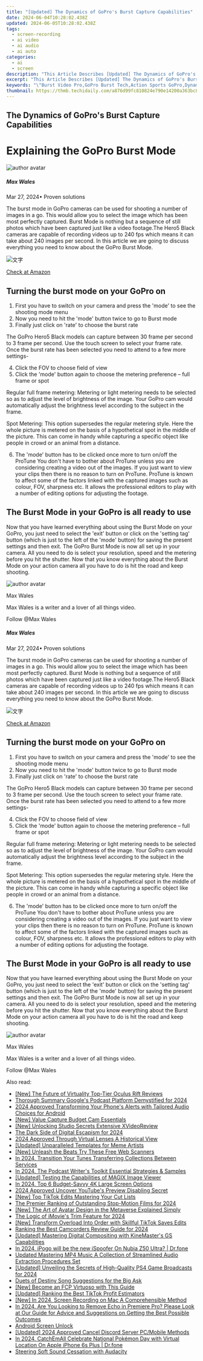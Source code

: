 ```yaml
---
title: "[Updated] The Dynamics of GoPro's Burst Capture Capabilities"
date: 2024-06-04T10:28:02.438Z
updated: 2024-06-05T10:28:02.438Z
tags: 
  - screen-recording
  - ai video
  - ai audio
  - ai auto
categories: 
  - ai
  - screen
description: "This Article Describes [Updated] The Dynamics of GoPro's Burst Capture Capabilities"
excerpt: "This Article Describes [Updated] The Dynamics of GoPro's Burst Capture Capabilities"
keywords: "\"Burst Video Pro,GoPro Burst Tech,Action Sports GoPro,Dynamic GoPro Recording,GoPro High-Speed Capture,GoPro Quick Shoot Features,Burst Moment Capture GoPro\""
thumbnail: https://thmb.techidaily.com/a876d99fc810824e790e14200a363bc8a24888dbe0f9cb4aa8918882c26356a6.jpeg
---
```


## The Dynamics of GoPro's Burst Capture Capabilities

# Explaining the GoPro Burst Mode

![author avatar](https://images.wondershare.com/filmora/article-images/max-wales-author.jpg)

##### Max Wales

 Mar 27, 2024• Proven solutions

 The burst mode in GoPro cameras can be used for shooting a number of images in a go. This would allow you to select the image which has been most perfectly captured. Burst Mode is nothing but a sequence of still photos which have been captured just like a video footage.The Hero5 Black cameras are capable of recording videos up to 240 fps which means it can take about 240 images per second. In this article we are going to discuss everything you need to know about the GoPro Burst Mode.

![文字](https://images.wondershare.com/filmora/article-images/gopro-hero5-black-1.jpg)

[Check at Amazon](https://www.amazon.com/gp/product/B01M14ATO0/ref=as%5Fli%5Ftl?ie=UTF8&tag=vs-flora-20&camp=1789&creative=9325&linkCode=as2&creativeASIN=B01M14ATO0&linkId=5ce54ea937ecffa6b1b8056b6922abaa)

## Turning the burst mode on your GoPro on

1. First you have to switch on your camera and press the 'mode' to see the shooting mode menu
2. Now you need to hit the 'mode' button twice to go to Burst mode
3. Finally just click on 'rate' to choose the burst rate

 The GoPro Hero5 Black models can capture between 30 frame per second to 3 frame per second. Use the touch screen to select your frame rate. Once the burst rate has been selected you need to attend to a few more settings-

4. Click the FOV to choose field of view
5. Click the 'mode' button again to choose the metering preference – full frame or spot

 Regular full frame metering: Metering or light metering needs to be selected so as to adjust the level of brightness of the image. Your GoPro cam would automatically adjust the brightness level according to the subject in the frame.

 Spot Metering: This option supersedes the regular metering style. Here the whole picture is metered on the basis of a hypothetical spot in the middle of the picture. This can come in handy while capturing a specific object like people in crowd or an animal from a distance.

6. The 'mode' button has to be clicked once more to turn on/off the ProTune You don't have to bother about ProTune unless you are considering creating a video out of the images. If you just want to view your clips then there is no reason to turn on ProTune. ProTune is known to affect some of the factors linked with the captured images such as colour, FOV, sharpness etc. It allows the professional editors to play with a number of editing options for adjusting the footage.

## The Burst Mode in your GoPro is all ready to use

 Now that you have learned everything about using the Burst Mode on your GoPro, you just need to select the 'exit' button or click on the 'setting tag' button (which is just to the left of the 'mode' button) for saving the present settings and then exit. The GoPro Burst Mode is now all set up in your camera. All you need to do is select your resolution, speed and the metering before you hit the shutter. Now that you know everything about the Burst Mode on your action camera all you have to do is hit the road and keep shooting.

![author avatar](https://images.wondershare.com/filmora/article-images/max-wales-author.jpg)

Max Wales

Max Wales is a writer and a lover of all things video.

Follow @Max Wales

##### Max Wales

 Mar 27, 2024• Proven solutions

 The burst mode in GoPro cameras can be used for shooting a number of images in a go. This would allow you to select the image which has been most perfectly captured. Burst Mode is nothing but a sequence of still photos which have been captured just like a video footage.The Hero5 Black cameras are capable of recording videos up to 240 fps which means it can take about 240 images per second. In this article we are going to discuss everything you need to know about the GoPro Burst Mode.

![文字](https://images.wondershare.com/filmora/article-images/gopro-hero5-black-1.jpg)

[Check at Amazon](https://www.amazon.com/gp/product/B01M14ATO0/ref=as%5Fli%5Ftl?ie=UTF8&tag=vs-flora-20&camp=1789&creative=9325&linkCode=as2&creativeASIN=B01M14ATO0&linkId=5ce54ea937ecffa6b1b8056b6922abaa)

## Turning the burst mode on your GoPro on

1. First you have to switch on your camera and press the 'mode' to see the shooting mode menu
2. Now you need to hit the 'mode' button twice to go to Burst mode
3. Finally just click on 'rate' to choose the burst rate

 The GoPro Hero5 Black models can capture between 30 frame per second to 3 frame per second. Use the touch screen to select your frame rate. Once the burst rate has been selected you need to attend to a few more settings-

4. Click the FOV to choose field of view
5. Click the 'mode' button again to choose the metering preference – full frame or spot

 Regular full frame metering: Metering or light metering needs to be selected so as to adjust the level of brightness of the image. Your GoPro cam would automatically adjust the brightness level according to the subject in the frame.

 Spot Metering: This option supersedes the regular metering style. Here the whole picture is metered on the basis of a hypothetical spot in the middle of the picture. This can come in handy while capturing a specific object like people in crowd or an animal from a distance.

6. The 'mode' button has to be clicked once more to turn on/off the ProTune You don't have to bother about ProTune unless you are considering creating a video out of the images. If you just want to view your clips then there is no reason to turn on ProTune. ProTune is known to affect some of the factors linked with the captured images such as colour, FOV, sharpness etc. It allows the professional editors to play with a number of editing options for adjusting the footage.

## The Burst Mode in your GoPro is all ready to use

 Now that you have learned everything about using the Burst Mode on your GoPro, you just need to select the 'exit' button or click on the 'setting tag' button (which is just to the left of the 'mode' button) for saving the present settings and then exit. The GoPro Burst Mode is now all set up in your camera. All you need to do is select your resolution, speed and the metering before you hit the shutter. Now that you know everything about the Burst Mode on your action camera all you have to do is hit the road and keep shooting.

![author avatar](https://images.wondershare.com/filmora/article-images/max-wales-author.jpg)

Max Wales

Max Wales is a writer and a lover of all things video.

Follow @Max Wales


<ins class="adsbygoogle"
     style="display:block"
     data-ad-format="autorelaxed"
     data-ad-client="ca-pub-7571918770474297"
     data-ad-slot="1223367746"></ins>

<ins class="adsbygoogle"
     style="display:block"
     data-ad-format="autorelaxed"
     data-ad-client="ca-pub-7571918770474297"
     data-ad-slot="1223367746"></ins>



<ins class="adsbygoogle"
     style="display:block"
     data-ad-client="ca-pub-7571918770474297"
     data-ad-slot="8358498916"
     data-ad-format="auto"
     data-full-width-responsive="true"></ins>


<span class="atpl-alsoreadstyle">Also read:</span>
<div><ul>
<li><a href="https://some-guidance.techidaily.com/new-the-future-of-virtuality-top-tier-oculus-rift-reviews/"><u>[New] The Future of Virtuality  Top-Tier Oculus Rift Reviews</u></a></li>
<li><a href="https://some-guidance.techidaily.com/thorough-summary-googles-podcast-platform-demystified-for-2024/"><u>Thorough Summary  Google's Podcast Platform Demystified for 2024</u></a></li>
<li><a href="https://some-guidance.techidaily.com/2024-approved-transforming-your-phones-alerts-with-tailored-audio-choices-for-android/"><u>2024 Approved  Transforming Your Phone's Alerts with Tailored Audio Choices for Android</u></a></li>
<li><a href="https://some-guidance.techidaily.com/new-value-capture-budget-cam-essentials/"><u>[New] Value Capture  Budget Cam Essentials</u></a></li>
<li><a href="https://some-guidance.techidaily.com/new-unlocking-studio-secrets-extensive-xvideoreview/"><u>[New] Unlocking Studio Secrets  Extensive XVideoReview</u></a></li>
<li><a href="https://some-guidance.techidaily.com/the-dark-side-of-digital-escapism-for-2024/"><u>The Dark Side of Digital Escapism for 2024</u></a></li>
<li><a href="https://some-guidance.techidaily.com/2024-approved-through-virtual-lenses-a-historical-view/"><u>2024 Approved  Through Virtual Lenses  A Historical View</u></a></li>
<li><a href="https://some-guidance.techidaily.com/updated-unparalleled-templates-for-meme-artists/"><u>[Updated] Unparalleled Templates for Meme Artists</u></a></li>
<li><a href="https://some-guidance.techidaily.com/new-unleash-the-beats-try-these-free-web-scanners/"><u>[New] Unleash the Beats  Try These Free Web Scanners</u></a></li>
<li><a href="https://some-guidance.techidaily.com/in-2024-transition-your-tunes-transferring-collections-between-services/"><u>In 2024, Transition Your Tunes  Transferring Collections Between Services</u></a></li>
<li><a href="https://some-guidance.techidaily.com/in-2024-the-podcast-writers-toolkit-essential-strategies-and-samples/"><u>In 2024, The Podcast Writer's Toolkit  Essential Strategies & Samples</u></a></li>
<li><a href="https://some-guidance.techidaily.com/updated-testing-the-capabilities-of-magix-image-viewer/"><u>[Updated] Testing the Capabilities of MAGIX Image Viewer</u></a></li>
<li><a href="https://some-guidance.techidaily.com/in-2024-top-6-budget-savvy-4k-large-screen-options/"><u>In 2024, Top 6 Budget-Savvy 4K Large Screen Options</u></a></li>
<li><a href="https://some-guidance.techidaily.com/2024-approved-uncover-youtubes-preview-disabling-secret/"><u>2024 Approved  Uncover YouTube's Preview Disabling Secret</u></a></li>
<li><a href="https://some-guidance.techidaily.com/new-top-tiktok-edits-mastering-your-cut-lists/"><u>[New] Top TikTok Edits  Mastering Your Cut Lists</u></a></li>
<li><a href="https://some-guidance.techidaily.com/the-premier-ranking-of-outstanding-stop-motion-films-for-2024/"><u>The Premier Ranking of Outstanding Stop-Motion Films for 2024</u></a></li>
<li><a href="https://some-guidance.techidaily.com/new-the-art-of-avatar-design-in-the-metaverse-explained-simply/"><u>[New] The Art of Avatar Design in the Metaverse Explained Simply</u></a></li>
<li><a href="https://some-guidance.techidaily.com/the-logic-of-imovies-trim-feature-for-2024/"><u>The Logic of iMovie's Trim Feature for 2024</u></a></li>
<li><a href="https://some-guidance.techidaily.com/new-transform-overload-into-order-with-skillful-tiktok-saves-edits/"><u>[New] Transform Overload Into Order with Skillful TikTok Saves Edits</u></a></li>
<li><a href="https://extra-support.techidaily.com/ranking-the-best-camcorders-review-guide-for-2024/"><u>Ranking the Best Camcorders Review Guide for 2024</u></a></li>
<li><a href="https://extra-approaches.techidaily.com/updated-mastering-digital-compositing-with-kinemasters-gs-capabilities/"><u>[Updated] Mastering Digital Compositing with KineMaster's GS Capabilities</u></a></li>
<li><a href="https://pokemon-go-android.techidaily.com/in-2024-ipogo-will-be-the-new-ispoofer-on-nubia-z50-ultra-drfone-by-drfone-virtual-android/"><u>In 2024, iPogo will be the new iSpoofer On Nubia Z50 Ultra? | Dr.fone</u></a></li>
<li><a href="https://audio-editing.techidaily.com/updated-mastering-mp4-music-a-collection-of-streamlined-audio-extraction-procedures-set/"><u>Updated Mastering MP4 Music A Collection of Streamlined Audio Extraction Procedures Set</u></a></li>
<li><a href="https://screen-video-capture.techidaily.com/updated-unveiling-the-secrets-of-high-quality-ps4-game-broadcasts-for-2024/"><u>[Updated] Unveiling the Secrets of High-Quality PS4 Game Broadcasts for 2024</u></a></li>
<li><a href="https://extra-resources.techidaily.com/duets-of-destiny-song-suggestions-for-the-big-ask/"><u>Duets of Destiny  Song Suggestions for the Big Ask</u></a></li>
<li><a href="https://extra-resources.techidaily.com/new-become-an-fcp-virtuoso-with-this-guide/"><u>[New] Become an FCP Virtuoso with This Guide</u></a></li>
<li><a href="https://tiktok-clips.techidaily.com/updated-ranking-the-best-tiktok-profit-estimators/"><u>[Updated] Ranking the Best TikTok Profit Estimators</u></a></li>
<li><a href="https://screen-mirroring-recording.techidaily.com/new-in-2024-screen-recording-on-mac-a-comprehensible-method/"><u>[New] In 2024, Screen Recording on Mac  A Comprehensible Method</u></a></li>
<li><a href="https://ai-editing-video.techidaily.com/in-2024-are-you-looking-to-remove-echo-in-premiere-pro-please-look-at-our-guide-for-advice-and-suggestions-on-getting-the-best-possible-outcomes/"><u>In 2024, Are You Looking to Remove Echo in Premiere Pro? Please Look at Our Guide for Advice and Suggestions on Getting the Best Possible Outcomes</u></a></li>
<li><a href="https://tools.techidaily.com/wondershare/drfone/unlock-android-screen/"><u>Android Screen Unlock</u></a></li>
<li><a href="https://discord-videos.techidaily.com/updated-2024-approved-cancel-discord-server-pcmobile-methods/"><u>[Updated] 2024 Approved  Cancel Discord Server  PC/Mobile Methods</u></a></li>
<li><a href="https://ios-pokemon-go.techidaily.com/in-2024-catchemall-celebrate-national-pokemon-day-with-virtual-location-on-apple-iphone-6s-plus-drfone-by-drfone-virtual-ios/"><u>In 2024, CatchEmAll Celebrate National Pokémon Day with Virtual Location On Apple iPhone 6s Plus | Dr.fone</u></a></li>
<li><a href="https://extra-tips.techidaily.com/steering-soft-sound-cessation-with-audacity/"><u>Steering Soft Sound Cessation with Audacity</u></a></li>
</ul></div>
